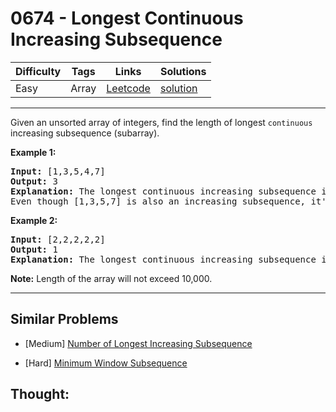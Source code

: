 # 0674 - Longest Continuous Increasing Subsequence

Difficulty  | Tags | Links | Solutions
----------- | ---- | ----- | -----
Easy | Array | [Leetcode](https://leetcode.com/problems/longest-continuous-increasing-subsequence) | [solution](https://leetcode.com/problems/longest-continuous-increasing-subsequence/solution/)


-----------

<p>
Given an unsorted array of integers, find the length of longest <code>continuous</code> increasing subsequence (subarray).
</p>

<p><b>Example 1:</b><br />
<pre>
<b>Input:</b> [1,3,5,4,7]
<b>Output:</b> 3
<b>Explanation:</b> The longest continuous increasing subsequence is [1,3,5], its length is 3. 
Even though [1,3,5,7] is also an increasing subsequence, it's not a continuous one where 5 and 7 are separated by 4. 
</pre>
</p>

<p><b>Example 2:</b><br />
<pre>
<b>Input:</b> [2,2,2,2,2]
<b>Output:</b> 1
<b>Explanation:</b> The longest continuous increasing subsequence is [2], its length is 1. 
</pre>
</p>

<p><b>Note:</b>
Length of the array will not exceed 10,000.
</p>

-----------


## Similar Problems

- [Medium] [Number of Longest Increasing Subsequence](number-of-longest-increasing-subsequence)

- [Hard] [Minimum Window Subsequence](minimum-window-subsequence)




## Thought:
